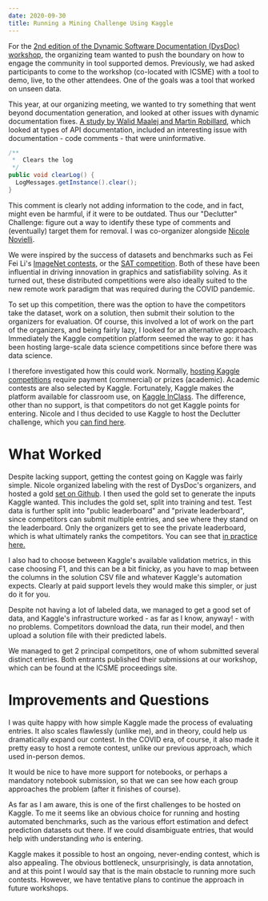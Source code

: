 ```yaml
---
date: 2020-09-30 
title: Running a Mining Challenge Using Kaggle
---
```


For the [2nd edition of the Dynamic Software Documentation (DysDoc) workshop](https://dysdoc.github.io/docgen2/), the organizing team wanted to push the boundary on how to engage the community in tool supported demos. Previously, we had asked participants to come to the workshop (co-located with ICSME) with a tool to demo, live, to the other attendees. One of the goals was a tool that worked on unseen data. 

This year, at our organizing meeting, we wanted to try something that went beyond documentation generation, and looked at other issues with dynamic documentation fixes. [A study by Walid Maalej and Martin Robillard](https://cado.informatik.uni-hamburg.de/coding-guide/), which looked at types of API documentation, included an interesting issue with documentation - code comments - that were uninformative. 

```java
/** 
 *  Clears the log
 */
public void clearLog() {
  LogMessages.getInstance().clear();
}
```

This comment is clearly not adding information to the code, and in fact, might even be harmful, if it were to be outdated. Thus our "Declutter" Challenge: figure out a way to identify these type of comments and (eventually) target them for removal. I was co-organizer alongside [Nicole Novielli](http://collab.di.uniba.it/nicole/). 

We were inspired by the success of datasets and benchmarks such as Fei Fei Li's [ImageNet contests](http://image-net.org/challenges/LSVRC/2016/index), or the [SAT competition](http://www.satcompetition.org). Both of these have been influential in driving innovation in graphics and satisfiability solving. As it turned out, these distributed competitions were also ideally suited to the new remote work paradigm that was required during the COVID pandemic. 

To set up this competition, there was the option to have the competitors take the dataset, work on a solution, then submit their solution to the organizers for evaluation. Of course, this involved a lot of work on the part of the organizers, and being fairly lazy, I looked for an alternative approach. Immediately the Kaggle competition platform seemed the way to go: it has been hosting large-scale data science competitions since before there was data science. 

I therefore investigated how this could work. Normally, [hosting Kaggle competitions](https://www.kaggle.com/c/about/host/) require payment (commercial) or prizes (academic). Academic contests are also selected by Kaggle. Fortunately, Kaggle makes the platform available for classroom use, on [Kaggle InClass](https://www.kaggle.com/c/about/inclass). The difference, other than no support, is that competitors do not get Kaggle points for entering. Nicole and I thus decided to use Kaggle to host the Declutter challenge, which you [can find here](https://www.kaggle.com/c/declutter20v2/leaderboard).

# What Worked

Despite lacking support, getting the contest going on Kaggle was fairly simple. Nicole organized labeling with the rest of DysDoc's organizers, and hosted a gold [set on Github](https://github.com/dysdoc/declutter). I then used the gold set to generate the inputs Kaggle wanted. This includes the gold set, split into training and test. Test data is further split into "public leaderboard" and "private leaderboard", since competitors can submit multiple entries, and see where they stand on the leaderboard. Only the organizers get to see the private leaderboard, which is what ultimately ranks the competitors. You can see that [in practice here.](https://www.kaggle.com/c/declutter20v2/leaderboard)

I also had to choose between Kaggle's available validation metrics, in this case choosing F1, and this can be a bit finicky, as you have to map between the columns in the solution CSV file and whatever Kaggle's automation expects. Clearly at paid support levels they would make this simpler, or just do it for you.

Despite not having a lot of labeled data, we managed to get a good set of data, and Kaggle's infrastructure worked - as far as I know, anyway! - with no problems. Competitors download the data, run their model, and then upload a solution file with their predicted labels. 

We managed to get 2 principal competitors, one of whom submitted several distinct entries. Both entrants published their submissions at our workshop, which can be found at the ICSME proceedings site. 

# Improvements and Questions

I was quite happy with how simple Kaggle made the process of evaluating entries. It also scales flawlessly (unlike me), and in theory, could help us dramatically expand our contest. In the COVID era, of course, it also made it pretty easy to host a remote contest, unlike our previous approach, which used in-person demos.

It would be nice to have more support for notebooks, or perhaps a mandatory notebook submission, so that we can see how each group approaches the problem (after it finishes of course). 

As far as I am aware, this is one of the first challenges to be hosted on Kaggle. To me it seems like an obvious choice for running and hosting automated benchmarks, such as the various effort estimation and defect prediction datasets out there. If we could disambiguate entries, that would help with understanding *who* is entering.

Kaggle makes it possible to host an ongoing, never-ending contest, which is also appealing. The obvious bottleneck, unsurprisingly, is data annotation, and at this point I would say that is the main obstacle to running more such contests. However, we have tentative plans to continue the approach in future workshops.  